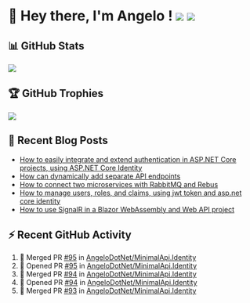 # 👋 Hey there, I'm Angelo ! ![](https://img.shields.io/badge/Intel-Core_i5_12th-0071C5?style=for-the-badge&logo=intel&logoColor=white) <a href="https://www.buymeacoffee.com/angelodotnet" target="_blank"><img src="https://img.shields.io/badge/Buy%20Me%20A%20Coffee-FFDD00.svg?style=for-the-badge&logo=Buy-Me-A-Coffee&logoColor=black"></a>

## 📊 GitHub Stats
![](https://github-readme-stats.vercel.app/api?username=angelodotnet&theme=dracula&show_icons=true&hide_border=true&count_private=true)

## 🏆 GitHub Trophies
<img src="https://github-profile-trophy.vercel.app/?username=AngeloDotNet&no-frame=false&no-bg=false&margin-w=4&row=1" />

## 📝 Recent Blog Posts  
<!-- BLOG-POST-LIST:START -->
- [How to easily integrate and extend authentication in ASP.NET Core projects, using ASP.NET Core Identity](https://dev.to/angelodotnet/how-to-easily-integrate-and-extend-authentication-in-aspnet-core-projects-using-aspnet-core-130p)
- [How can dynamically add separate API endpoints](https://dev.to/angelodotnet/how-can-dynamically-add-separate-api-endpoints-4h56)
- [How to connect two microservices with RabbitMQ and Rebus](https://dev.to/angelodotnet/how-to-connect-two-microservices-with-rabbitmq-and-rebus-278)
- [How to manage users, roles, and claims, using jwt token and asp.net core identity](https://dev.to/angelodotnet/how-to-manage-roles-permissions-and-more-using-jwt-token-and-aspnet-core-identity-11k0)
- [How to use SignalR in a Blazor WebAssembly and Web API project](https://dev.to/angelodotnet/how-to-use-signalr-in-a-blazor-webassembly-and-web-api-project-27cp)
<!-- BLOG-POST-LIST:END -->

## ⚡ Recent GitHub Activity
<!--START_SECTION:activity-->
1. 🎉 Merged PR [#95](https://github.com/AngeloDotNet/MinimalApi.Identity/pull/95) in [AngeloDotNet/MinimalApi.Identity](https://github.com/AngeloDotNet/MinimalApi.Identity)
2. 💪 Opened PR [#95](https://github.com/AngeloDotNet/MinimalApi.Identity/pull/95) in [AngeloDotNet/MinimalApi.Identity](https://github.com/AngeloDotNet/MinimalApi.Identity)
3. 🎉 Merged PR [#94](https://github.com/AngeloDotNet/MinimalApi.Identity/pull/94) in [AngeloDotNet/MinimalApi.Identity](https://github.com/AngeloDotNet/MinimalApi.Identity)
4. 💪 Opened PR [#94](https://github.com/AngeloDotNet/MinimalApi.Identity/pull/94) in [AngeloDotNet/MinimalApi.Identity](https://github.com/AngeloDotNet/MinimalApi.Identity)
5. 🎉 Merged PR [#93](https://github.com/AngeloDotNet/MinimalApi.Identity/pull/93) in [AngeloDotNet/MinimalApi.Identity](https://github.com/AngeloDotNet/MinimalApi.Identity)
<!--END_SECTION:activity-->
